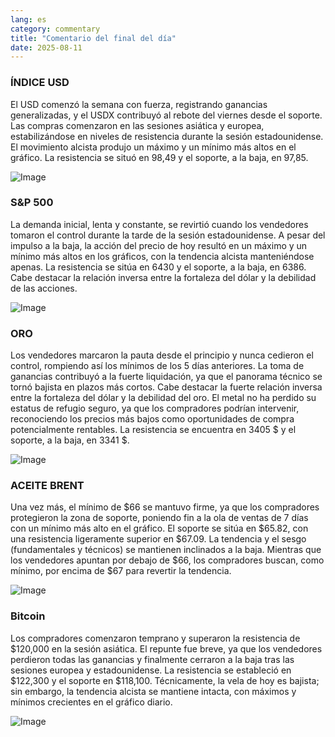 ```yaml
---
lang: es
category: commentary
title: "Comentario del final del día"
date: 2025-08-11
---
```


### ÍNDICE USD

El USD comenzó la semana con fuerza, registrando ganancias generalizadas, y el USDX contribuyó al rebote del viernes desde el soporte. Las compras comenzaron en las sesiones asiática y europea, estabilizándose en niveles de resistencia durante la sesión estadounidense. El movimiento alcista produjo un máximo y un mínimo más altos en el gráfico. La resistencia se situó en 98,49 y el soporte, a la baja, en 97,85.

![Image](https://markleighedu.github.io/img/Aug-2025/11-Aug-2025/usdindex.jpg)

### S&P 500

La demanda inicial, lenta y constante, se revirtió cuando los vendedores tomaron el control durante la tarde de la sesión estadounidense. A pesar del impulso a la baja, la acción del precio de hoy resultó en un máximo y un mínimo más altos en los gráficos, con la tendencia alcista manteniéndose apenas. La resistencia se sitúa en 6430 y el soporte, a la baja, en 6386. Cabe destacar la relación inversa entre la fortaleza del dólar y la debilidad de las acciones.

![Image](https://markleighedu.github.io/img/Aug-2025/11-Aug-2025/sp500.jpg)

### ORO

Los vendedores marcaron la pauta desde el principio y nunca cedieron el control, rompiendo así los mínimos de los 5 días anteriores. La toma de ganancias contribuyó a la fuerte liquidación, ya que el panorama técnico se tornó bajista en plazos más cortos. Cabe destacar la fuerte relación inversa entre la fortaleza del dólar y la debilidad del oro. El metal no ha perdido su estatus de refugio seguro, ya que los compradores podrían intervenir, reconociendo los precios más bajos como oportunidades de compra potencialmente rentables. La resistencia se encuentra en 3405 $ y el soporte, a la baja, en 3341 $.

![Image](https://markleighedu.github.io/img/Aug-2025/11-Aug-2025/gold.jpg)

### ACEITE BRENT

Una vez más, el mínimo de $66 se mantuvo firme, ya que los compradores protegieron la zona de soporte, poniendo fin a la ola de ventas de 7 días con un mínimo más alto en el gráfico. El soporte se sitúa en $65.82, con una resistencia ligeramente superior en $67.09. La tendencia y el sesgo (fundamentales y técnicos) se mantienen inclinados a la baja. Mientras que los vendedores apuntan por debajo de $66, los compradores buscan, como mínimo, por encima de $67 para revertir la tendencia.

![Image](https://markleighedu.github.io/img/Aug-2025/11-Aug-2025/brentoil.jpg)

### Bitcoin

Los compradores comenzaron temprano y superaron la resistencia de $120,000 en la sesión asiática. El repunte fue breve, ya que los vendedores perdieron todas las ganancias y finalmente cerraron a la baja tras las sesiones europea y estadounidense. La resistencia se estableció en $122,300 y el soporte en $118,100. Técnicamente, la vela de hoy es bajista; sin embargo, la tendencia alcista se mantiene intacta, con máximos y mínimos crecientes en el gráfico diario.

![Image](https://markleighedu.github.io/img/Aug-2025/11-Aug-2025/bitcoin.jpg)

